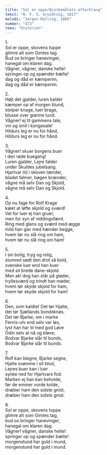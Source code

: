 ```yaml
---
title: "Sol er oppe/Bjarkemålets efterklang"
tekst: "N. F. S. Grundtvig, 1817"
melodi: "Jørgen Malling, 1866"
nummer: "473"
tema: "Historien"
---
```

1.<br>
Sol er oppe, skovens toppe<br>
glimre alt som Gimles tag.<br>
Bud os bringer hanevinger,<br>
hanegal om klaren dag.<br>
Vågner, vågner, danske helte!<br>
springer op og spænder bælte!<br>
dag og dåd er kæmperim,<br>
dag og dåd er kæmperim.<br>

2.<br>
Højt det gjalder, luren kalder<br>
kæmper op af morgen blund,<br>
stolper knage, luer brage,<br>
blusse over grønne lund.<br>
Vågner! ej til gammens tale,<br>
vin og smil i kongesale!<br>
Hildurs leg er nu for hånd,<br>
Hildurs leg er nu for hånd.<br>

3.<br>
Vågner! skuer borgens buer<br>
i den røde buegang!<br>
Luren gjalder, Lejre falder<br>
under Skuldes jubelsang.<br>
Hjartvar ild i skoven tænder,<br>
bladet falmer, bøgen brænder,<br>
vågne må selv Dan og Skjold,<br>
vågne må selv Dan og Skjold.<br>

4.<br>
Op nu fage for Rolf Krage<br>
kækt at løfte skjold og sværd!<br>
Vel for luer ej han gruer,<br>
men for syn af niddingsfærd.<br>
Ring med glans og sværd med ægge<br>
mild han gav med hænder begge,<br>
hvem tør nu slå ring om ham,<br>
hvem tør nu slå ring om ham!<br>

5.<br>
I sin bolig, tryg og rolig,<br>
slumred sødt den drot så bold,<br>
svenske luer end han kuer<br>
med sit brede dane-skjold.<br>
Men ak! dog han står på gløder,<br>
tryllesværd og trindt han møder,<br>
hvem tør skyde skjold for ham,<br>
hvem tør skyde skjold for ham!<br>

6.<br>
Den, som kaldte! Det tør Hjalte,<br>
det tør Sjællands bondeknøs.<br>
Det tør Bjarke, om i marke<br>
Fenris-ulv end selv var løs,<br>
lyst han har til med god Løve<br>
Odin selv at nå og kløve;<br>
Bodvar Bjarke slår til bunds,<br>
Bodvar Bjarke slår til bunds.<br>

7.<br>
Rolf kan blegne, Bjarke segne,<br>
Hjalte svømme i sit blod,<br>
Lejres buer kan i luer<br>
synke ned for Hjartvars fod.<br>
Marken ej han kan beholde,<br>
før de emmer vorde kolde,<br>
dræber ham den sidste gnist,<br>
dræber ham den sidste gnist.<br>

8.<br>
Sol er oppe, skovens toppe<br>
glimre alt som Gimles tag,<br>
bud os bringer hanevinger,<br>
hanegal om klaren dag.<br>
Vågner! vågner, danske helte!<br>
springer op og spænder bælte!<br>
morgenstund har guld i mund,<br>
morgenstund har guld i mund.<br>
